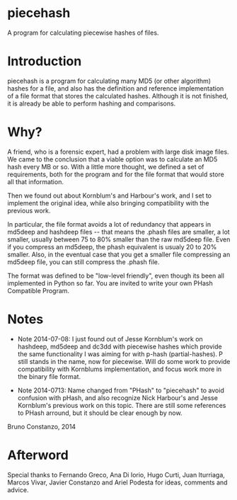 piecehash
=========

A program for calculating piecewise hashes of files.

Introduction
============

piecehash is a program for calculating many MD5 (or other algorithm) hashes for a file, and also has
the definition and reference implementation of a file format that stores the calculated hashes.
Although it is not finished, it is already be able to perform hashing and comparisons.

Why?
====

A friend, who is a forensic expert, had a problem with large disk image files. We came to the
conclusion that a viable option was to calculate an MD5 hash every MB or so. With a little more
thought, we defined a set of requirements, both for the program and for the file format that would
store all that information.

Then we found out about Kornblum's and Harbour's work, and I set to implement the original idea,
while also bringing compatibility with the previous work.

In particular, the file format avoids a lot of redundancy that appears in md5deep and hashdeep files
-- that means the .phash files are smaller, a lot smaller, usually between 75 to 80% smaller than
the raw md5deep file. Even if you compress an md5deep, the phash equivalent is usualy 20 to 20%
smaller. Also, in the eventual case that you get a smaller file compressing an md5deep file, you
can still compress the .phash file.

The format was defined to be "low-level friendly", even though its been all implemented in Python so
far. You are invited to write your own PHash Compatible Program.

Notes
=====

* Note 2014-07-08:
I just found out of Jesse Kornblum's work on hashdeep, md5deep and dc3dd with piecewise hashes
which provide the same functionality I was aiming for with p-hash (partial-hashes). P still
stands in the name, now for piecewise. Will do some work to provide compatibility with
Kornblums implementation, and focus work more in the binary file format.

* Note 2014-0713:
Name changed from "PHash" to "piecehash" to avoid confusion with pHash, and also recognize
Nick Harbour's and Jesse Kornblum's previous work on this topic.
There are still some references to PHash arround, but it should be clear enough by now.

Bruno Constanzo, 2014

Afterword
=========

Special thanks to Fernando Greco, Ana Di Iorio, Hugo Curti, Juan Iturriaga, Marcos Vivar, Javier
Constanzo and Ariel Podesta for ideas, comments and advice.